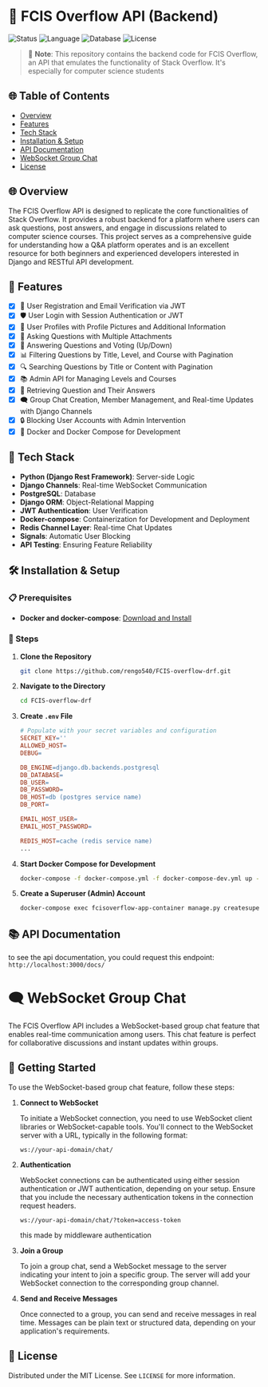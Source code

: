 # 🚀 FCIS Overflow API (Backend)

![Status](https://img.shields.io/badge/status-completed-brightgreen)
![Language](https://img.shields.io/badge/language-Python%20(Django%20Rest%20Framework)-blue)
![Database](https://img.shields.io/badge/database-PostgreSQL-blue)
![License](https://img.shields.io/badge/license-MIT-green)

> 🌟 **Note**: This repository contains the backend code for FCIS Overflow, an API that emulates the functionality of Stack Overflow. It's especially for computer science students 

## 🌐 Table of Contents
- [Overview](#-overview)
- [Features](#-features)
- [Tech Stack](#-tech-stack)
- [Installation & Setup](#-installation--setup)
- [API Documentation](#-api-documentation)
- [WebSocket Group Chat](#-websocket-group-chat)
- [License](#-license)

## 🌐 Overview
The FCIS Overflow API is designed to replicate the core functionalities of Stack Overflow. It provides a robust backend for a platform where users can ask questions, post answers, and engage in discussions related to computer science courses. This project serves as a comprehensive guide for understanding how a Q&A platform operates and is an excellent resource for both beginners and experienced developers interested in Django and RESTful API development.

## 🌟 Features
- [x] 👤 User Registration and Email Verification via JWT
- [x] 🛡️ User Login with Session Authentication or JWT
- [x] 📌 User Profiles with Profile Pictures and Additional Information
- [x] 📝 Asking Questions with Multiple Attachments
- [x] 💬 Answering Questions and Voting (Up/Down)
- [x] 📊 Filtering Questions by Title, Level, and Course with Pagination 
- [x] 🔍 Searching Questions by Title or Content with Pagination
- [x] 📚 Admin API for Managing Levels and Courses
- [x] 🔗 Retrieving Question and Their Answers
- [x] 🗨️ Group Chat Creation, Member Management, and Real-time Updates with Django Channels
- [x] 🔒 Blocking User Accounts with Admin Intervention
- [x] 🐳 Docker and Docker Compose for Development

## 🚀 Tech Stack
- **Python (Django Rest Framework)**: Server-side Logic
- **Django Channels**: Real-time WebSocket Communication
- **PostgreSQL**: Database
- **Django ORM**: Object-Relational Mapping
- **JWT Authentication**: User Verification
- **Docker-compose**: Containerization for Development and Deployment
- **Redis Channel Layer**: Real-time Chat Updates
- **Signals**: Automatic User Blocking
- **API Testing**: Ensuring Feature Reliability




## 🛠️ Installation & Setup

### 📋 Prerequisites
- **Docker and docker-compose**: [Download and Install](https://www.docker.com/get-started)
### 🧰 Steps
1. **Clone the Repository**
    ```bash
    git clone https://github.com/rengo540/FCIS-overflow-drf.git
    ```
2. **Navigate to the Directory**
    ```bash
    cd FCIS-overflow-drf
    ```
3. **Create `.env` File**
    ```makefile
    # Populate with your secret variables and configuration
    SECRET_KEY=''
    ALLOWED_HOST=
    DEBUG=
    
    DB_ENGINE=django.db.backends.postgresql
    DB_DATABASE=
    DB_USER=
    DB_PASSWORD=
    DB_HOST=db (postgres service name)
    DB_PORT=
    
    EMAIL_HOST_USER=
    EMAIL_HOST_PASSWORD=
    
    REDIS_HOST=cache (redis service name)
    ...
    ```
4. **Start Docker Compose for Development**
    ```bash
    docker-compose -f docker-compose.yml -f docker-compose-dev.yml up -d --build
    ```

6. **Create a Superuser (Admin) Account**
    ```bash
    docker-compose exec fcisoverflow-app-container manage.py createsuperuser
    ```


## 📚 API Documentation
to see the api documentation, you could request this endpoint:
    ```
    http://localhost:3000/docs/
    ```
# 🗨️ WebSocket Group Chat

The FCIS Overflow API includes a WebSocket-based group chat feature that enables real-time communication among users. This chat feature is perfect for collaborative discussions and instant updates within groups.

## 🚀 Getting Started

To use the WebSocket-based group chat feature, follow these steps:

1. **Connect to WebSocket**

    To initiate a WebSocket connection, you need to use WebSocket client libraries or WebSocket-capable tools. You'll connect to the WebSocket server with a URL, typically in the following format:

    ```
    ws://your-api-domain/chat/
    ```

2. **Authentication**

    WebSocket connections can be authenticated using either session authentication or JWT authentication, depending on your setup. Ensure that you include the necessary authentication tokens in the connection request headers.
      ```
    ws://your-api-domain/chat/?token=access-token
    ```
    this made by middleware authentication
3. **Join a Group**

    To join a group chat, send a WebSocket message to the server indicating your intent to join a specific group. The server will add your WebSocket connection to the corresponding group channel.

4. **Send and Receive Messages**

    Once connected to a group, you can send and receive messages in real time. Messages can be plain text or structured data, depending on your application's requirements.





## 📜 License
Distributed under the MIT License. See `LICENSE` for more information.




